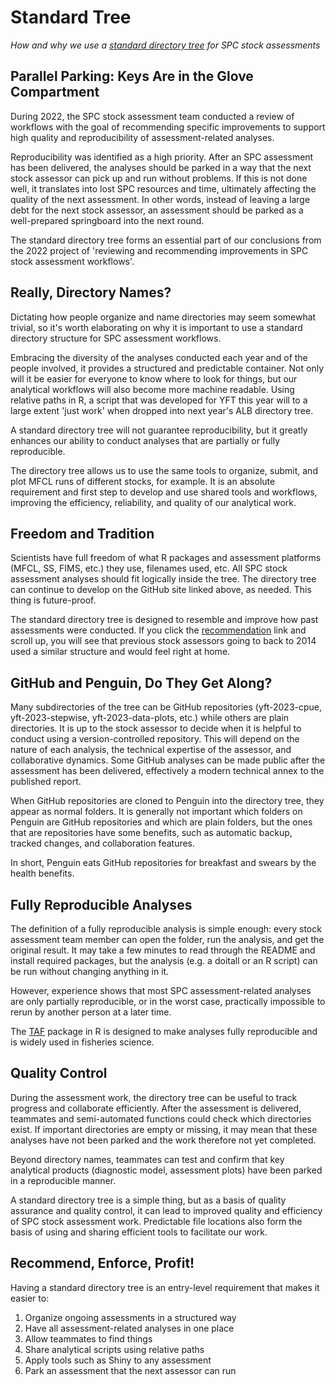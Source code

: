 # Standard Tree

*How and why we use a [standard directory tree](dir_tree#recommendation) for SPC
stock assessments*

## Parallel Parking: Keys Are in the Glove Compartment

During 2022, the SPC stock assessment team conducted a review of workflows with
the goal of recommending specific improvements to support high quality and
reproducibility of assessment-related analyses.

Reproducibility was identified as a high priority. After an SPC assessment has
been delivered, the analyses should be parked in a way that the next stock
assessor can pick up and run without problems. If this is not done well, it
translates into lost SPC resources and time, ultimately affecting the quality of
the next assessment. In other words, instead of leaving a large debt for the
next stock assessor, an assessment should be parked as a well-prepared
springboard into the next round.

The standard directory tree forms an essential part of our conclusions from the
2022 project of 'reviewing and recommending improvements in SPC stock assessment
workflows'.

## Really, Directory Names?

Dictating how people organize and name directories may seem somewhat trivial, so
it's worth elaborating on why it is important to use a standard directory
structure for SPC assessment workflows.

Embracing the diversity of the analyses conducted each year and of the people
involved, it provides a structured and predictable container. Not only will it
be easier for everyone to know where to look for things, but our analytical
workflows will also become more machine readable. Using relative paths in R, a
script that was developed for YFT this year will to a large extent 'just work'
when dropped into next year's ALB directory tree.

A standard directory tree will not guarantee reproducibility, but it greatly
enhances our ability to conduct analyses that are partially or fully
reproducible.

The directory tree allows us to use the same tools to organize, submit, and plot
MFCL runs of different stocks, for example. It is an absolute requirement and
first step to develop and use shared tools and workflows, improving the
efficiency, reliability, and quality of our analytical work.

## Freedom and Tradition

Scientists have full freedom of what R packages and assessment platforms (MFCL,
SS, FIMS, etc.) they use, filenames used, etc. All SPC stock assessment analyses
should fit logically inside the tree. The directory tree can continue to develop
on the GitHub site linked above, as needed. This thing is future-proof.

The standard directory tree is designed to resemble and improve how past
assessments were conducted. If you click the
[recommendation](https://github.com/PacificCommunity/ofp-sam-assessment-repos/blob/main/dir_tree/README.md#recommendation)
link and scroll up, you will see that previous stock assessors going to back to
2014 used a similar structure and would feel right at home.

## GitHub and Penguin, Do They Get Along?

Many subdirectories of the tree can be GitHub repositories (yft-2023-cpue,
yft-2023-stepwise, yft-2023-data-plots, etc.) while others are plain
directories. It is up to the stock assessor to decide when it is helpful to
conduct using a version-controlled repository. This will depend on the nature of
each analysis, the technical expertise of the assessor, and collaborative
dynamics. Some GitHub analyses can be made public after the assessment has been
delivered, effectively a modern technical annex to the published report.

When GitHub repositories are cloned to Penguin into the directory tree, they
appear as normal folders. It is generally not important which folders on Penguin
are GitHub repositories and which are plain folders, but the ones that are
repositories have some benefits, such as automatic backup, tracked changes, and
collaboration features.

In short, Penguin eats GitHub repositories for breakfast and swears by the
health benefits.

## Fully Reproducible Analyses

The definition of a fully reproducible analysis is simple enough: every stock
assessment team member can open the folder, run the analysis, and get the
original result. It may take a few minutes to read through the README and
install required packages, but the analysis (e.g. a doitall or an R script) can
be run without changing anything in it.

However, experience shows that most SPC assessment-related analyses are only
partially reproducible, or in the worst case, practically impossible to rerun by
another person at a later time.

The [TAF](https://cran.r-project.org/package=TAF) package in R is designed to
make analyses fully reproducible and is widely used in fisheries science.

## Quality Control

During the assessment work, the directory tree can be useful to track progress
and collaborate efficiently. After the assessment is delivered, teammates and
semi-automated functions could check which directories exist. If important
directories are empty or missing, it may mean that these analyses have not been
parked and the work therefore not yet completed.

Beyond directory names, teammates can test and confirm that key analytical
products (diagnostic model, assessment plots) have been parked in a reproducible
manner.

A standard directory tree is a simple thing, but as a basis of quality assurance
and quality control, it can lead to improved quality and efficiency of SPC stock
assessment work. Predictable file locations also form the basis of using and
sharing efficient tools to facilitate our work.

## Recommend, Enforce, Profit!

Having a standard directory tree is an entry-level requirement that makes it
easier to:

1. Organize ongoing assessments in a structured way
2. Have all assessment-related analyses in one place
3. Allow teammates to find things
4. Share analytical scripts using relative paths
5. Apply tools such as Shiny to any assessment
6. Park an assessment that the next assessor can run
